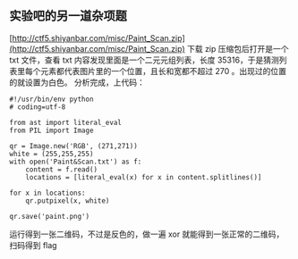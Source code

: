 实验吧的另一道杂项题
-----------------------
[http://ctf5.shiyanbar.com/misc/Paint_Scan.zip](http://ctf5.shiyanbar.com/misc/Paint_Scan.zip) 
下载 zip 压缩包后打开是一个 txt 文件，查看 txt 内容发现里面是一个二元元组列表，长度 35316，于是猜测列表里每个元素都代表图片里的一个位置，且长和宽都不超过 270 。出现过的位置的就设置为白色。
分析完成，上代码：

```
#!/usr/bin/env python
# coding=utf-8

from ast import literal_eval
from PIL import Image

qr = Image.new('RGB', (271,271))
white = (255,255,255)
with open('Paint&Scan.txt') as f:
    content = f.read()
    locations = [literal_eval(x) for x in content.splitlines()]

for x in locations:
    qr.putpixel(x, white)

qr.save('paint.png')
```

运行得到一张二维码，不过是反色的，做一遍 xor 就能得到一张正常的二维码，扫码得到 flag
